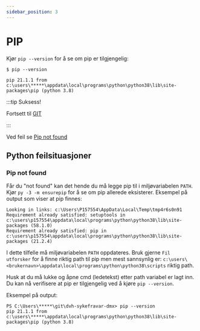 ```yaml
---
sidebar_position: 3
---
```


# PIP

Kjør `pip --version` for å se om pip er tilgjengelig:

```shell
$ pip --version

pip 21.1.1 from c:\users\*****\appdata\local\programs\python\python38\lib\site-packages\pip (python 3.8)
```

:::tip Suksess!

Fortsett til [GIT](./git)

:::

Ved feil se [Pip not found](#pip-not-found)

## Python feilsituasjoner

### Pip not found

Får du "not found" kan det hende du må legge pip til i miljøvariabelen `PATH`. Kjør `py -3 -m ensurepip` for å se om pip allerede eksisterer.
Eksempel på output som viser at pip finnes:

```shell
Looking in links: c:\Users\P157554\AppData\Local\Temp\tmp4r6s0n91
Requirement already satisfied: setuptools in c:\users\p157554\appdata\local\programs\python\python38\lib\site-packages (58.1.0)
Requirement already satisfied: pip in c:\users\p157554\appdata\local\programs\python\python38\lib\site-packages (21.2.4)
```

I dette tilfelle må miljøvariabelen `PATH` oppdateres. Bruk gjerne `Fil utforsker` for å finne riktig path til pip men mest sannsynlig er: `c:\users\<brukernavn>\appdata\local\programs\python\python38\scripts` riktig path.

Husk at du må lukke og åpne cmd (ledetekst) etter path variabel er lagt inn. Du kan nå verifisere at pip er tilgjengelig ved å kjøre `pip --version`.

Eksempel på output:

```shell
PS C:\Users\*****\git\dvh-sykefravar-dmx> pip --version
pip 21.1.1 from c:\users\*****\appdata\local\programs\python\python38\lib\site-packages\pip (python 3.8)
```
